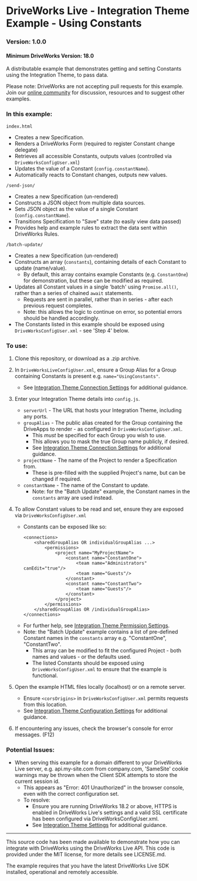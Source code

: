 # DriveWorks Live - Integration Theme Example - Using Constants
### Version: 1.0.0
#### Minimum DriveWorks Version: 18.0

A distributable example that demonstrates getting and setting Constants using the Integration Theme, to pass data.

Please note: DriveWorks are not accepting pull requests for this example.  
Join our [online community](https://my.driveworks.co.uk) for discussion, resources and to suggest other examples.

### In this example:

`index.html`
- Creates a new Specification.
- Renders a DriveWorks Form (required to register Constant change delegate)
- Retrieves all accessible Constants, outputs values (controlled via `DriveWorksConfigUser.xml`)
- Updates the value of a Constant (`config.constantName`).
- Automatically reacts to Constant changes, outputs new values.

`/send-json/`
- Creates a new Specification (un-rendered)
- Constructs a JSON object from multiple data sources.
- Sets JSON object as the value of a single Constant (`config.constantName`).
- Transitions Specification to "Save" state (to easily view data passed)
- Provides help and example rules to extract the data sent within DriveWorks Rules.

`/batch-update/`
- Creates a new Specification (un-rendered)
- Constructs an array (`constants`), containing details of each Constant to update (name/value).
    - By default, this array contains example Constants (e.g. `ConstantOne`) for demonstration, but these can be modified as required.
- Updates all Constant values in a single 'batch' using `Promise.all()`, rather than a series of chained `await` statements.
    - Requests are sent in parallel, rather than in series - after each previous request completes.
    - Note: this allows the logic to continue on error, so potential errors should be handled accordingly.
- The Constants listed in this example should be exposed using `DriveWorksConfigUser.xml` - see 'Step 4' below.

### To use:
1. Clone this repository, or download as a .zip archive.

2. In `DriveWorksLiveConfigUser.xml`, ensure a Group Alias for a Group containing Constants is present e.g. `name="UsingConstants"`.
    * See [Integration Theme Connection Settings](https://docs.driveworkspro.com/Topic/IntegrationThemeSettings#Connection-Settings) for additional guidance.

3. Enter your Integration Theme details into `config.js`.
    * `serverUrl` - The URL that hosts your Integration Theme, including any ports.
    * `groupAlias` - The public alias created for the Group containing the DriveApps to render - as configured in `DriveWorksConfigUser.xml`.
        * This *must* be specified for each Group you wish to use.
        * This allows you to mask the true Group name publicly, if desired.
        * See [Integration Theme Connection Settings](https://docs.driveworkspro.com/Topic/IntegrationThemeSettings#Connection-Settings) for additional guidance.
    * `projectName` - The name of the Project to render a Specification from.
        * These is pre-filled with the supplied Project's name, but can be changed if required.
    * `constantName` - The name of the Constant to update.
        * Note: for the "Batch Update" example, the Constant names in the `constants` array are used instead.

4. To allow Constant values to be read and set, ensure they are exposed via `DriveWorksConfigUser.xml`
    * Constants can be exposed like so:
        ```
        <connections>
            <sharedGroupAlias OR individualGroupAlias ...>
                <permissions>
                    <project name="MyProjectName">
                        <constant name="ConstantOne">
                            <team name="Administrators" canEdit="true"/>
                            <team name="Guests"/>
                        </constant>
                        <constant name="ConstantTwo">
                            <team name="Guests"/>
                        </constant>
                    </project>
                </permissions>
            </sharedGroupAlias OR /individualGroupAlias>
        </connections>
        ```
    * For further help, see [Integration Theme Permission Settings](https://docs.driveworkspro.com/Topic/IntegrationThemeSettings#Permissions).
    * Note: the "Batch Update" example contains a list of pre-defined Constant names in the `constants` array e.g. "ConstantOne", "ConstantTwo".
        * This array can be modified to fit the configured Project - both names and values - or the defaults used.
        * The listed Constants should be exposed using `DriveWorksConfigUser.xml` to ensure that the example is functional.

5. Open the example HTML files locally (localhost) or on a remote server.
    * Ensure `<corsOrigins>` in `DriveWorksConfigUser.xml` permits requests from this location.
    * See [Integration Theme Configuration Settings](https://docs.driveworkspro.com/Topic/IntegrationThemeSettings#Configuration-Settings) for additional guidance.

6. If encountering any issues, check the browser's console for error messages. (F12)

### Potential Issues:
* When serving this example for a domain different to your DriveWorks Live server, e.g. api.my-site.com from company.com, 'SameSite' cookie warnings may be thrown when the Client SDK attempts to store the current session id.
    * This appears as "Error: 401 Unauthorized" in the browser console, even with the correct configuration set. 
    * To resolve:
        * Ensure you are running DriveWorks 18.2 or above, HTTPS is enabled in DriveWorks Live's settings and a valid SSL certificate has been configured via DriveWorksConfigUser.xml.
        * See [Integration Theme Settings](https://docs.driveworkspro.com/Topic/IntegrationThemeSettings) for additional guidance.

---

This source code has been made available to demonstrate how you can integrate with DriveWorks using the DriveWorks Live API.
This code is provided under the MIT license, for more details see LICENSE.md.

The example requires that you have the latest DriveWorks Live SDK installed, operational and remotely accessible.
